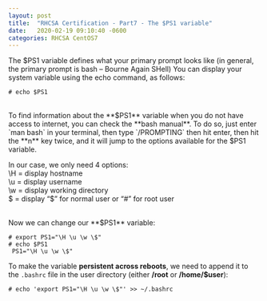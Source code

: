 ```yaml
---
layout: post
title:  "RHCSA Certification - Part7 - The $PS1 variable"
date:   2020-02-19 09:10:40 -0600
categories: RHCSA CentOS7
---
```

The $PS1 variable defines what your primary prompt looks like (in general, the primary prompt is bash – Bourne Again SHell)
You can display your system variable using the echo command, as follows:

```
# echo $PS1
```

<br  />
To find information about the **$PS1** variable when you do not have access to internet, you can check the **bash manual**.  
To do so, just enter `man bash` in your terminal, then type `/PROMPTING` then hit enter, then hit the **n** key twice, and it will jump to the options available for the $PS1 variable.

In our case, we only need 4 options:  
\H = display hostname  
\u = display username  
\w = display working directory  
\$ = display “$” for normal user or “#” for root user

<br  />
Now we can change our **$PS1** variable:

```
# export PS1="\H \u \w \$"
# echo $PS1
 PS1="\H \u \w \$"
```

To make the variable **persistent across reboots**, we need to append it to the `.bashrc` file in the user directory (either **/root** or **/home/$user**):

```
# echo 'export PS1="\H \u \w \$"' >> ~/.bashrc
```
